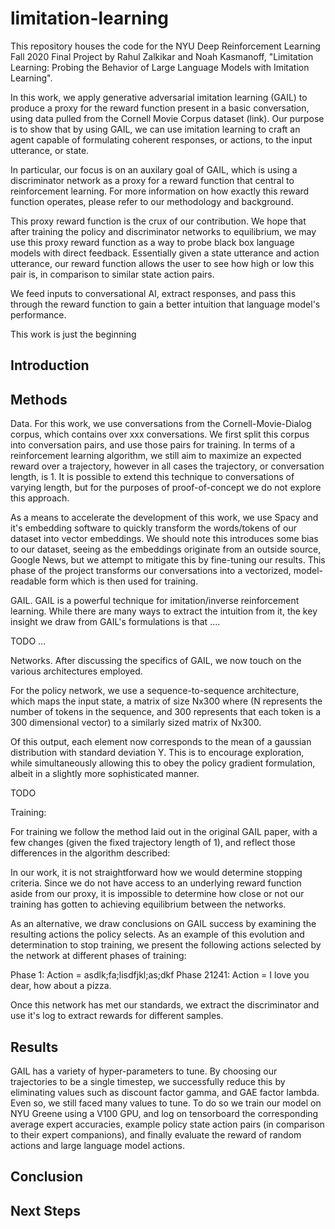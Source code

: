# limitation-learning

This repository houses the code for the NYU Deep Reinforcement Learning Fall 2020 Final Project by Rahul Zalkikar and Noah Kasmanoff, "Limitation Learning: Probing the Behavior of Large Language Models with Imitation Learning". 

In this work, we apply generative adversarial imitation learning (GAIL) to produce a proxy for the reward function present in a basic conversation, using data pulled from the Cornell Movie Corpus dataset (link). Our purpose is to show that by using GAIL, we can use imitation learning to craft an agent capable of formulating coherent responses, or actions, to the input utterance, or state. 

In particular, our focus is on an auxilary goal of GAIL, which is using a discriminator network as a proxy for a reward function that central to reinforcement learning. For more information on how exactly this reward function operates, please refer to our methodology and background. 

This proxy reward function is the crux of our contribution. We hope that after training the policy and discriminator networks to equilibrium, we may use this proxy reward function as a way to probe black box language models with direct feedback. Essentially given a state utterance and action utterance, our reward function allows the user to see how high or low this pair is, in comparison to similar state action pairs.

We feed inputs to conversational AI, extract responses, and pass this through the reward function to gain a better intuition that language model's performance. 


This work is just the beginning 


## Introduction

## Methods

Data. For this work, we use conversations from the Cornell-Movie-Dialog corpus, which contains over xxx conversations. We first split this corpus into conversation pairs, and use those pairs for training. In terms of a reinforcement learning algorithm, we still aim to maximize an expected reward over a trajectory, however in all cases the trajectory, or conversation length, is 1. It is possible to extend this technique to conversations of varying length, but for the purposes of proof-of-concept we do not explore this approach. 

As a means to accelerate the development of this work, we use Spacy and it's embedding software to quickly transform the words/tokens of our dataset into vector embeddings. We should note this introduces some bias to our dataset, seeing as the embeddings originate from an outside source, Google News, but we attempt to mitigate this by fine-tuning our results. This phase of the project transforms our conversations into a vectorized, model-readable form which is then used for training. 


GAIL.
GAIL is a powerful technique for imitation/inverse reinforcement learning. While there are many ways to extract the intuition from it, the key insight we draw from GAIL's formulations is that ....

TODO
...



Networks. 
After discussing the specifics of GAIL, we now touch on the various architectures employed. 

For the policy network, we use a sequence-to-sequence architecture, which maps the input state, a matrix of size Nx300 where (N represents the number of tokens in the sequence, and 300 represents that each token is a 300 dimensional vector) to a similarly sized matrix of Nx300. 

Of this output, each element now corresponds to the mean of a gaussian distribution with standard deviation Y. This is to encourage exploration, while simultaneously allowing this to obey the policy gradient formulation, albeit in a slightly more sophisticated manner. 

TODO


Training:

For training we follow the method laid out in the original GAIL paper, with a few changes (given the fixed trajectory length of 1), and reflect those differences in the algorithm described: 


In our work, it is not straightforward how we would determine stopping criteria. 
Since we do not have access to an underlying reward function aside from our proxy, it is impossible to determine how close or not our training has gotten to achieving equilibrium between the networks. 

As an alternative, we draw conclusions on GAIL success by examining the resulting actions the policy selects. As an example of this evolution and determination to stop training, we present the following actions selected by the network at different phases of training:

Phase 1: Action  = asdlk;fa;lisdfjkl;as;dkf
Phase 21241: Action = I love you dear, how about a pizza. 

Once this network has met our standards, we extract the discriminator and use it's log to extract rewards for different samples. 



## Results

GAIL has a variety of hyper-parameters to tune. By choosing our trajectories to be a single timestep, we successfully reduce this by eliminating values such as discount factor gamma, and GAE factor lambda. Even so, we still faced many values to tune. To do so we train our model on NYU Greene using a V100 GPU, and log on tensorboard the corresponding average expert accuracies, example policy state action pairs (in comparison to their expert companions), and finally evaluate the reward of random actions and large language model actions. 



## Conclusion


## Next Steps

